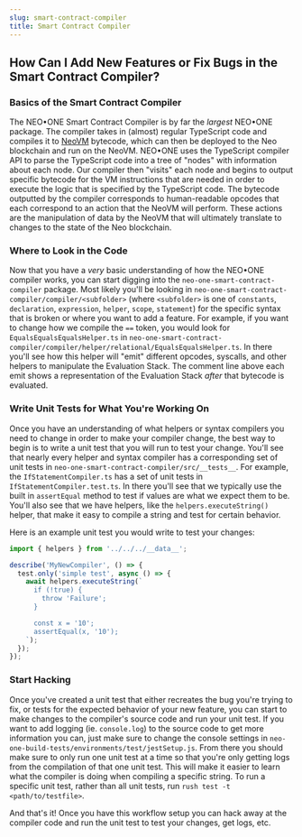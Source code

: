 ```yaml
---
slug: smart-contract-compiler
title: Smart Contract Compiler
---
```


## How Can I Add New Features or Fix Bugs in the Smart Contract Compiler?

### Basics of the Smart Contract Compiler

The NEO•ONE Smart Contract Compiler is by far the _largest_ NEO•ONE package. The compiler takes in (almost) regular
TypeScript code and compiles it to [NeoVM](https://docs.epic-chain.org/docs/en-us/basic/technology/neovm.html) bytecode, which can
then be deployed to the Neo blockchain and run on the NeoVM. NEO•ONE uses the TypeScript compiler API to parse the TypeScript code
into a tree of "nodes" with information about each node. Our compiler then "visits" each node and begins to output specific
bytecode for the VM instructions that are needed in order to execute the logic that is specified by the TypeScript code.
The bytecode outputted by the compiler corresponds to human-readable opcodes that each correspond to an action that the
NeoVM will perform. These actions are the manipulation of data by the NeoVM that will ultimately translate to changes to the
state of the Neo blockchain.

### Where to Look in the Code

Now that you have a _very_ basic understanding of how the NEO•ONE compiler works, you can start digging into the `neo-one-smart-contract-compiler`
package. Most likely you'll be looking in `neo-one-smart-contract-compiler/compiler/<subfolder>` (where `<subfolder>` is one of `constants`, `declaration`, `expression`, `helper`, `scope`, `statement`)
for the specific syntax that is broken or where you want to add a feature. For example, if you want to change how we compile the `==` token, you would
look for `EqualsEqualsEqualsHelper.ts` in `neo-one-smart-contract-compiler/compiler/helper/relational/EqualsEqualsHelper.ts`. In there you'll see
how this helper will "emit" different opcodes, syscalls, and other helpers to manipulate the Evaluation Stack. The comment line above each emit shows a
representation of the Evaluation Stack _after_ that bytecode is evaluated.

### Write Unit Tests for What You're Working On

Once you have an understanding of what helpers or syntax compilers you need to change in order to make your compiler change, the best way to begin is to write
a unit test that you will run to test your change. You'll see that nearly every helper and syntax compiler has a corresponding set of unit tests in `neo-one-smart-contract-compiler/src/__tests__`.
For example, the `IfStatementCompiler.ts` has a set of unit tests in `IfStatementCompiler.test.ts`. In there you'll see that we typically use the built in `assertEqual` method to
test if values are what we expect them to be. You'll also see that we have helpers, like the `helpers.executeString()` helper, that make it easy to compile a string and test for certain behavior.

Here is an example unit test you would write to test your changes:

```ts
import { helpers } from '../../../__data__';

describe('MyNewCompiler', () => {
  test.only('simple test', async () => {
    await helpers.executeString(`
      if (!true) {
        throw 'Failure';
      }

      const x = '10';
      assertEqual(x, '10');
    `);
  });
});
```

### Start Hacking

Once you've created a unit test that either recreates the bug you're trying to fix, or tests for the expected behavior of your new feature, you can start to make changes
to the compiler's source code and run your unit test. If you want to add logging (ie. `console.log`) to the source code to get more information you can, just make sure
to change the console settings in `neo-one-build-tests/environments/test/jestSetup.js`. From there you should make sure to only run one unit test at a time
so that you're only getting logs from the compilation of that one unit test. This will make it easier to learn what the compiler is doing when compiling a specific string.
To run a specific unit test, rather than all unit tests, run `rush test -t <path/to/testfile>`.

And that's it! Once you have this workflow setup you can hack away at the compiler code and run the unit test to test your changes, get logs, etc.
